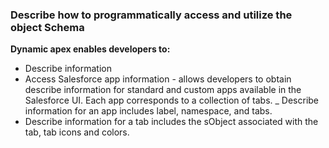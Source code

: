 ### Describe how to programmatically access and utilize the object Schema

**Dynamic apex enables developers to:**
* Describe information
* Access Salesforce app information - allows developers to obtain describe information for standard and custom apps available in the Salesforce UI. Each app corresponds to a collection of tabs. 
_ Describe information for an app includes label, namespace, and tabs. 
* Describe information for a tab includes the sObject associated with the tab, tab icons and colors.
